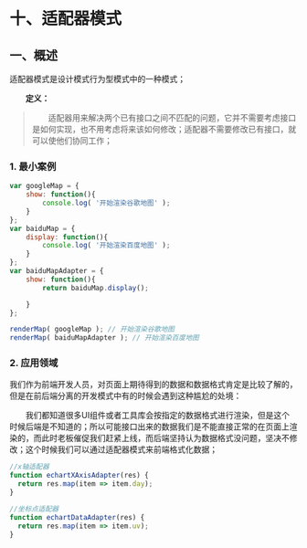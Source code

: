 # 十、适配器模式

## 一、概述

适配器模式是设计模式行为型模式中的一种模式；

　　**定义：**

> 　　适配器用来解决两个已有接口之间不匹配的问题，它并不需要考虑接口是如何实现，也不用考虑将来该如何修改；适配器不需要修改已有接口，就可以使他们协同工作；

### 1. 最小案例

```javascript
var googleMap = {
    show: function(){
        console.log( '开始渲染谷歌地图' );
    }
};
var baiduMap = {
    display: function(){
        console.log( '开始渲染百度地图' );
    }
};
var baiduMapAdapter = {
    show: function(){
        return baiduMap.display();

    }
};

renderMap( googleMap ); // 开始渲染谷歌地图
renderMap( baiduMapAdapter ); // 开始渲染百度地图
```

### 2. 应用领域

我们作为前端开发人员，对页面上期待得到的数据和数据格式肯定是比较了解的，但是在前后端分离的开发模式中有的时候会遇到这种尴尬的处境：

　　我们都知道很多UI组件或者工具库会按指定的数据格式进行渲染，但是这个时候后端是不知道的；所以可能接口出来的数据我们是不能直接正常的在页面上渲染的，而此时老板催促我们赶紧上线，而后端坚持认为数据格式没问题，坚决不修改；这个时候我们可以通过适配器模式来前端格式化数据；

```javascript
//x轴适配器
function echartXAxisAdapter(res) {
  return res.map(item => item.day);
}

//坐标点适配器
function echartDataAdapter(res) {
  return res.map(item => item.uv);
}
```

